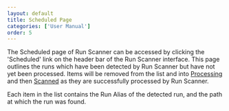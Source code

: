```yaml
---
layout: default
title: Scheduled Page
categories: ['User Manual']
order: 5
---
```

<!-- TODO: image -->
The Scheduled page of Run Scanner can be accessed by clicking the 'Scheduled'
 link on the header bar of the Run Scanner interface. This page outlines the 
runs which have been detected by Run Scanner but have not yet been processed. 
Items will be removed from the list and into 
<a href="processing.html">Processing</a> and then 
<a href="scanned.html">Scanned</a> as they are successfully processed 
by Run Scanner.

Each item in the list contains the Run Alias of the detected run, and the 
path at which the run was found.
